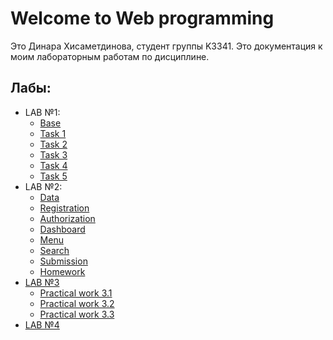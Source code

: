 # Welcome to Web programming 

Это Динара Хисаметдинова, студент группы K3341. Это документация к моим лабораторным работам по дисциплине.

## Лабы:

- LAB №1:
    - [Base](lab1/base.md)
    - [Task 1](lab1/task1.md)
    - [Task 2](lab1/task2.md)
    - [Task 3](lab1/task3.md)
    - [Task 4](lab1/task4.md)
    - [Task 5](lab1/task5.md)
- LAB №2:
    - [Data](lab2/data.md)
    - [Registration](lab2/registration.md)
    - [Authorization](lab2/authorization.md)
    - [Dashboard](lab2/dashboard.md)
    - [Menu](lab2/menu.md)
    - [Search](lab2/search.md)
    - [Submission](lab2/submission.md)
    - [Homework](lab2/homeworks.md)
- [LAB №3](lab3.md)
    - [Practical work 3.1](lab3/practical_work_3_1.md)
    - [Practical work 3.2](lab3/practical_work_3_2.md)
    - [Practical work 3.3](lab3/practical_work_3_3.md)
- [LAB №4](lab4.md)

